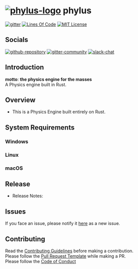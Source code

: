 # [![phylus-logo](https://raw.githubusercontent.com/phylus-alpha/phylus/gh-pages/images/assets/logo.png)](https://github.com/phylus-alpha) **phylus**
[![gitter](https://img.shields.io/gitter/room/the-code-innovator/phylus.svg?style=plastic)](https://gitter.im/phylusphysics/Lobby)
[![Lines Of Code](https://tokei.rs/b1/github/phylus-alpha/phylus?category=code)]()
[![MIT License](https://img.shields.io/cocoapods/l/AFNetworking.svg)](https://github.com/phylus-alpha/phylus/blob/master/LICENSE)

## Socials
[![github-repository](https://raw.githubusercontent.com/phylus-alpha/phylus/gh-pages/images/assets/github.png)](https://github.com/phylus-alpha/phylus)
[![gitter-community](https://raw.githubusercontent.com/phylus-alpha/phylus/gh-pages/images/assets/gitter.png)](https://gitter.im/phylusphysics/Lobby)
[![slack-chat](https://raw.githubusercontent.com/phylus-alpha/phylus/gh-pages/images/assets/slack.png)](https://phylus.slack.com/)

## Introduction

__motto__: **the physics engine for the masses**<br>
A Physics engine built in Rust.

## Overview

* This is a Physics Engine built entirely on Rust.

## System Requirements

### Windows

### Linux

### macOS

## Release

* Release Notes:

## Issues
If you face an issue, please notify it [here](https://github.com/phylus-alpha/phylus/issues) as a new issue.

## Contributing
Read the [Contributing Guidelines](https://github.com/phylus-alpha/phylus/blob/master/CONTRIBUTING.md) before making a contribution.<br>
Please follow the [Pull Request Template](https://github.com/phylus-alpha/phylus/blob/master/PULL_REQUEST_TEMPLATE.md) while making a PR.<br>
Please follow the [Code of Conduct](https://github.com/phylus-alpha/phylus/blob/master/CODE_OF_CONDUCT.md)
